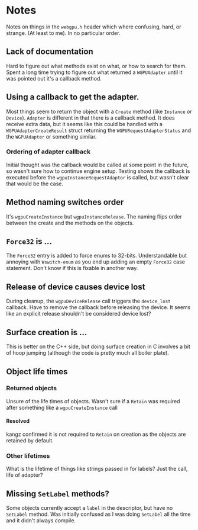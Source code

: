 # Notes

Notes on things in the `webgpu.h` header which where confusing, hard, or
strange. (At least to me). In no particular order.

## Lack of documentation
Hard to figure out what methods exist on what, or how to search for them.
Spent a long time trying to figure out what returned a `WGPUAdapter`
until it was pointed out it's a callback method.

## Using a callback to get the adapter.
Most things seem to return the object with a `Create` method (like
`Instance` or `Device`). `Adapter` is different in that there is a
callback method. It does receive extra data, but it seems like this
could be handled with a `WGPUAdapterCreateResult` struct returning the
`WGPURequestAdapterStatus` and the `WGPUAdapter` or something similar.

### Ordering of adapter callback
Initial thought was the callback would be called at some point in the
future, so wasn't sure how to continue engine setup. Testing shows the
callback is executed before the `wgpuInstanceRequestAdaptor` is called,
but wasn't clear that would be the case.

## Method naming switches order
It's `wgpuCreateInstance` but `wgpuInstanceRelease`. The naming flips
order between the create and the methods on the objects.

## `Force32` is ...
The `Force32` entry is added to force enums to 32-bits. Understandable
but annoying with `Wswitch-enum` as you end up adding an empty `Force32`
case statement. Don't know if this is fixable in another way.

## Release of device causes device lost
During cleanup, the `wgpuDeviceRelease` call triggers the `device_lost`
callback. Have to remove the callback before releasing the device. It
seems like an explicit release shouldn't be considered device lost?

## Surface creation is ...
This is better on the C++ side, but doing surface creation in C involves
a bit of hoop jumping (although the code is pretty much all boiler
plate).

## Object life times

### Returned objects
Unsure of the life times of objects. Wasn't sure if a `Retain` was
required after something like a `wgpuCreateInstance` call

#### Resolved
kangz confirmed it is not required to `Retain` on creation as the
objects are retained by default.

### Other lifetimes
What is the lifetime of things like strings passed in for labels? Just
the call, life of adapter?

## Missing `SetLabel` methods?
Some objects currently accept a `label` in the descriptor, but have no
`SetLabel` method. Was initially confused as I was doing `SetLabel` all
the time and it didn't always compile.
